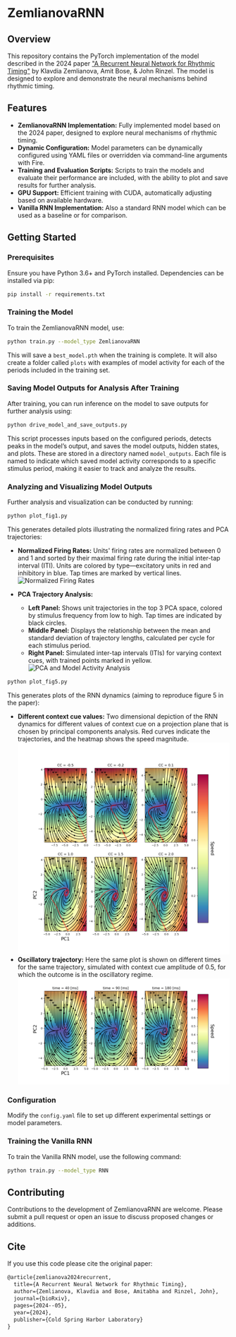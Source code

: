 # ZemlianovaRNN    

## Overview
This repository contains the PyTorch implementation of the model described in the 2024 paper ["A Recurrent Neural Network for Rhythmic Timing"](https://www.biorxiv.org/content/10.1101/2024.05.24.595797v1.abstract) by Klavdia Zemlianova, Amit Bose, & John Rinzel. The model is designed to explore and demonstrate the neural mechanisms behind rhythmic timing.

## Features
- **ZemlianovaRNN Implementation:** Fully implemented model based on the 2024 paper, designed to explore neural mechanisms of rhythmic timing.
- **Dynamic Configuration:** Model parameters can be dynamically configured using YAML files or overridden via command-line arguments with Fire.
- **Training and Evaluation Scripts:** Scripts to train the models and evaluate their performance are included, with the ability to plot and save results for further analysis.
- **GPU Support:** Efficient training with CUDA, automatically adjusting based on available hardware.
- **Vanilla RNN Implementation:** Also a standard RNN model which can be used as a baseline or for comparison.

## Getting Started

### Prerequisites
Ensure you have Python 3.6+ and PyTorch installed. Dependencies can be installed via pip:

```bash
pip install -r requirements.txt
```

### Training the Model

To train the ZemlianovaRNN model, use:

```bash
python train.py --model_type ZemlianovaRNN
```

This will save a `best_model.pth` when the training is complete. It will also create a folder called `plots` with examples of model activity for each of the periods included in the training set. 

### Saving Model Outputs for Analysis After Training

After training, you can run inference on the model to save outputs for further analysis using:

```bash
python drive_model_and_save_outputs.py
```

This script processes inputs based on the configured periods, detects peaks in the model’s output, and saves the model outputs, hidden states, and plots. These are stored in a directory named `model_outputs`. Each file is named to indicate which saved model activity corresponds to a specific stimulus period, making it easier to track and analyze the results.

### Analyzing and Visualizing Model Outputs
Further analysis and visualization can be conducted by running:
```bash
python plot_fig1.py
```
This generates detailed plots illustrating the normalized firing rates and PCA trajectories:
- **Normalized Firing Rates:** Units' firing rates are normalized between 0 and 1 and sorted by their maximal firing rate during the initial inter-tap interval (ITI). Units are colored by type—excitatory units in red and inhibitory in blue. Tap times are marked by vertical lines.
  ![Normalized Firing Rates](README_figs/firing_rate_plot_0.2.png)

- **PCA Trajectory Analysis:** 
  - **Left Panel:** Shows unit trajectories in the top 3 PCA space, colored by stimulus frequency from low to high. Tap times are indicated by black circles.
  - **Middle Panel:** Displays the relationship between the mean and standard deviation of trajectory lengths, calculated per cycle for each stimulus period.
  - **Right Panel:** Simulated inter-tap intervals (ITIs) for varying context cues, with trained points marked in yellow.
  ![PCA and Model Activity Analysis](README_figs/PCA_and_model_activity_stats.png)

```bash
python plot_fig5.py
```
This generates plots of the RNN dynamics (aiming to reproduce figure 5 in the paper):

- **Different context cue values:** Two dimensional depiction of the RNN dynamics for different values of context cue on a projection plane that is chosen by principal components analysis. Red curves indicate the trajectories, and the heatmap shows the speed magnitude. 
  ![RNN Dynamics CC Values](README_figs/fig_5a.png)
- **Oscillatory trajectory:** Here the same plot is shown on different times for the same trajectory, simulated with context cue amplitude of 0.5, for which the outcome is in the oscillatory regime. 
  ![RNN Dynamics CC Values](README_figs/fig_5b.png)

### Configuration
Modify the `config.yaml` file to set up different experimental settings or model parameters.

### Training the Vanilla RNN

To train the Vanilla RNN model, use the following command:

```bash
python train.py --model_type RNN
```


## Contributing
Contributions to the development of ZemlianovaRNN are welcome. Please submit a pull request or open an issue to discuss proposed changes or additions.

## Cite

If you use this code please cite the original paper:

```
@article{zemlianova2024recurrent,
  title={A Recurrent Neural Network for Rhythmic Timing},
  author={Zemlianova, Klavdia and Bose, Amitabha and Rinzel, John},
  journal={bioRxiv},
  pages={2024--05},
  year={2024},
  publisher={Cold Spring Harbor Laboratory}
}
```
